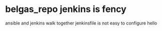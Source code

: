 # belgas_repo jenkins is fency
ansible and jenkins walk together
jenkinsfile is not easy to configure
hello
